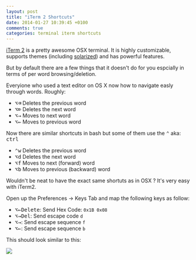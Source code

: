 ```yaml
---
layout: post
title: "iTerm 2 Shortcuts"
date: 2014-01-27 10:39:45 +0100
comments: true
categories: terminal iterm shortcuts
---
```


<a href="http://www.iterm2.com/">iTerm 2</a> is a pretty awesome OSX terminal. It is highly customizable, supports themes (including <a href="https://github.com/altercation/solarized/tree/master/iterm2-colors-solarized">solarized</a>) and has powerful features.

But by default there are a few things that it doesn't do for you espcially in terms of per word browsing/deletion.

Everyione who used a text editor on OS X now how to navigate easly through words. Roughly:

 + <kbd>⌥</kbd><kbd>⌫</kbd> Deletes the previous word
 + <kbd>⌥</kbd><kbd>⌦</kbd> Deletes the next word
 + <kbd>⌥</kbd><kbd>→</kbd> Moves to next word
 + <kbd>⌥</kbd><kbd>←</kbd> Moves to previous word

Now there are similar shortcuts in bash but some of them use the <kbd>⌃</kbd> aka: <kbd>ctrl</kbd>

 + <kbd>⌃</kbd><kbd>w</kbd> Deletes the previous word
 + <kbd>⌥</kbd><kbd>d</kbd> Deletes the next word
 + <kbd>⌥</kbd><kbd>f</kbd> Moves to next (forward) word
 + <kbd>⌥</kbd><kbd>b</kbd> Moves to previous (backward) word

 Wouldn't be neat to have the exact same shortuts as in OSX ? It's very easy with iTerm2.


Open up the Preferences -> Keys Tab and map the following keys as follow:

+ <kbd>⌥←Delete</kbd>: Send Hex Code: `0x1B 0x08`
+ <kbd>⌥→Del</kbd>: Send escape code `d`
+ <kbd>⌥→</kbd>: Send escape sequence `f`
+ <kbd>⌥←</kbd>: Send escape sequence `b`

This should look similar to this:

<img src="/images/posts/iterm/shortcuts.png" />